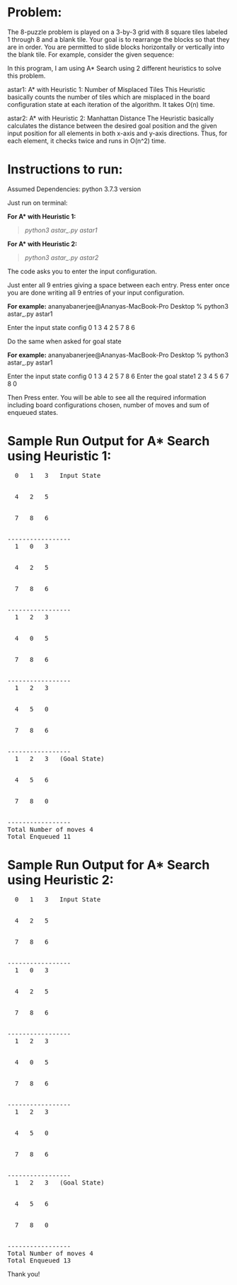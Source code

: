 
# Problem:

The 8-puzzle problem is played on a 3-by-3 grid with 8 square tiles labeled 1 through 8 and a
blank tile. Your goal is to rearrange the blocks so that they are in order. You are permitted
to slide blocks horizontally or vertically into the blank tile. For example, consider the given
sequence:

 

In this program, I am using A* Search using 2 different heuristics to solve this problem.

astar1: A* with Heuristic 1: Number of Misplaced Tiles
This Heuristic basically counts the number of tiles which are misplaced in the board configuration state at each iteration of the algorithm. It takes O(n) time.

astar2: A* with Heuristic 2: Manhattan Distance
The Heuristic basically calculates the distance between the desired goal position and the given input position for all elements in both x-axis and y-axis directions.
Thus, for each element, it checks twice and runs in O(n^2) time. 


# Instructions to run:

Assumed Dependencies: python 3.7.3 version

Just run on terminal:

**For A\* with Heuristic 1:**
> *python3 astar_.py astar1*

**For A\* with Heuristic 2:**
> *python3 astar_.py astar2*

The code asks you to enter the input configuration.

Just enter all 9 entries giving a space between each entry.
Press enter once you are done writing all 9 entries of your input configuration.

**For example:**
ananyabanerjee@Ananyas-MacBook-Pro Desktop % python3 astar_.py astar1

Enter the input state config 0 1 3 4 2 5 7 8 6

Do the same when asked for goal state

**For example:**
ananyabanerjee@Ananyas-MacBook-Pro Desktop % python3 astar_.py astar1

Enter the input state config 0 1 3 4 2 5 7 8 6
Enter the goal state1 2 3 4 5 6 7 8 0

Then Press enter.
You will be able to see all the required information including board configurations chosen, number of moves and sum of enqueued states.


# Sample Run Output for A* Search using Heuristic 1:

  <pre>
  0   1   3   Input State


  4   2   5


  7   8   6


-----------------
  1   0   3


  4   2   5


  7   8   6


-----------------
  1   2   3


  4   0   5


  7   8   6


-----------------
  1   2   3


  4   5   0


  7   8   6


-----------------
  1   2   3   (Goal State)


  4   5   6


  7   8   0


-----------------
Total Number of moves 4
Total Enqueued 11
</pre>

# Sample Run Output for A* Search using Heuristic 2:

  
  <pre>
  0   1   3   Input State


  4   2   5


  7   8   6


-----------------
  1   0   3


  4   2   5


  7   8   6


-----------------
  1   2   3


  4   0   5


  7   8   6


-----------------
  1   2   3


  4   5   0


  7   8   6


-----------------
  1   2   3   (Goal State)


  4   5   6


  7   8   0


-----------------
Total Number of moves 4
Total Enqueued 13
</pre>
Thank you!



